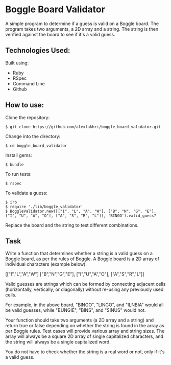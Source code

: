 Boggle Board Validator
====

A simple program to determine if a guess is valid on a Boggle board. The program takes two arguments, a 2D array and a string. The string is then verified against the board to see if it's a valid guess.

Technologies Used:
----
Built using:
* Ruby
* RSpec
* Command Line
* Github

How to use:
----

Clone the repository:
```shell
$ git clone https://github.com/alexfakhri/boggle_board_validator.git
```

Change into the directory:
```shell
$ cd boggle_board_validator
```

Install gems:
```shell
$ bundle
```

To run tests:
```shell
$ rspec
```

To validate a guess:
```shell
$ irb
$ require './lib/boggle_validator'
$ BoggleValidator.new([["I", "L", "A", "W"], ["B", "N", "G", "E"], ["I", "U", "A", "O"], ["A", "S", "R", "L"]], 'BINGO').valid_guess?
```
Replace the board and the string to test different combinations.

Task
----
Write a function that determines whether a string is a valid guess on a
Boggle board, as per the rules of Boggle. A Boggle board is a 2D array of individual characters (example below).

[["I","L","A","W"]
 ["B","N","G","E"],
 ["I","U","A","O"],
 ["A","S","R","L"]]

Valid guesses are strings which can be formed by connecting adjacent cells (horizontally, vertically, or diagonally) without re-using any previously used cells.

For example, in the above board, "BINGO", "LINGO", and "ILNBIA" would all be valid guesses, while "BUNGIE", "BINS", and "SINUS" would not.

Your function should take two arguments (a 2D array and a string) and return true or false depending on whether the string is found in the array as per Boggle rules.
Test cases will provide various array and string sizes. The array will always be a square 2D array of single capitalized characters, and the string will always be a single capitalized word.

You do not have to check whether the string is a real word or not, only if it's a valid guess.
